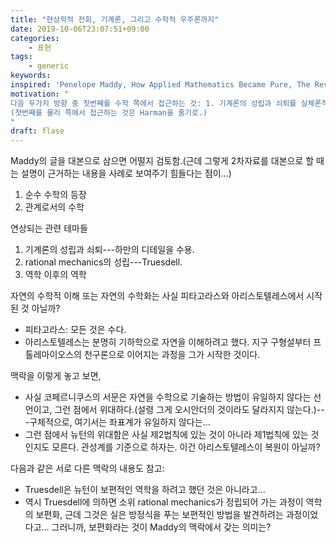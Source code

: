 ```yaml
---
title: "현상학적 전회, 기계론, 그리고 수학적 우주론까지"
date: 2019-10-06T23:07:51+09:00
categories:
    - 표현
tags:
    - generic
keywords:
inspired: 'Penelope Maddy, How Applied Mathematics Became Pure, The Review Of Symbolic Logic Volume 1, Number 1, June 2008'
motivation: "
다음 두가지 방향 중 첫번째를 수학 쪽에서 접근하는 것: 1. 기계론의 성립과 쇠퇴를 실체론적 사고의 잔재가 씻겨나가는 과정으로 파악하는 것, 2. 수학은 어떤 종류의 사고방식인가를 추상 수학 자체의 관점으로 서술하는 것.
(첫번째를 물리 쪽에서 접근하는 것은 Harman을 줄기로.)
"
draft: flase
---
```


Maddy의 글을 대본으로 삼으면 어떨지 검토함.(근데 그렇게 2차자료를 대본으로 할 때는 설명이 근거하는 내용을 사례로 보여주기 힘들다는 점이...)

1. 순수 수학의 등장
2. 관계로서의 수학


연상되는 관련 테마들

1. 기계론의 성립과 쇠퇴---하만의 디테일을 수용.
2. rational mechanics의 성립---Truesdell.
3. 역학 이후의 역학

자연의 수학적 이해 또는 자연의 수학화는 사실 피타고라스와 아리스토텔레스에서 시작된 것 아닐까?

- 피타고라스: 모든 것은 수다.
- 아리스토텔레스는 분명히 기하학으로 자연을 이해하려고 했다. 지구 구형설부터 프톨레마이오스의 천구론으로 이어지는 과정을 그가 시작한 것이다.

맥락을 이렇게 놓고 보면,
- 사실 코페르니쿠스의 서문은 자연을 수학으로 기술하는 방법이 유일하지 않다는 선언이고, 그런 점에서 위대하다.(설령 그게 오시안더의 것이라도 달라지지 않는다.)---구체적으로, 여기서는 좌표계가 유일하지 않다는...
- 그런 점에서 뉴턴의 위대함은 사실 제2법칙에 있는 것이 아니라 제1법칙에 있는 것인지도 모른다. 관성계를 기준으로 하자는. 이건 아리스토텔레스이 복원이 아닐까?

다음과 같은 서로 다른 맥락의 내용도 참고:

- Truesdell은 뉴턴이 보편적인 역학을 하려고 했던 것은 아니라고...
- 역시 Truesdell에 의하면 소위 rational mechanics가 정립되어 가는 과정이 역학의 보편화, 근데 그것은 실은 방정식을 푸는 보편적인 방법을 발견하려는 과정이었다고... 그러니까, 보편화라는 것이 Maddy의 맥락에서 갖는 의미는?

